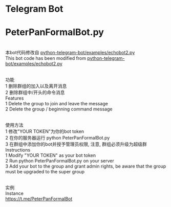 # Telegram Bot
# PeterPanFormalBot.py
<br/>本bot代码修改自 <a href="https://github.com/python-telegram-bot/python-telegram-bot" targer="_blank">python-telegram-bot/examples/echobot2.py</a>
<br/>This bot code has been modified from <a href="https://github.com/python-telegram-bot/python-telegram-bot" targer="_blank">python-telegram-bot/examples/echobot2.py</a>

<br/>功能
<br/>1 删除群组的加入以及离开消息
<br/>2 删除群组中/开头的命令消息
<br/>Features
<br/>1 Delete the group to join and leave the message
<br/>2 Delete the group / beginning command message

<br/>使用方法
<br/>1 修改"YOUR TOKEN"为你的bot token
<br/>2 在你的服务器运行 python PeterPanFormalBot.py
<br/>3 在群组中添加你的bot并授予管理员权限, 注意, 群组必须升级为超级群
<br/>Instructions
<br/>1 Modify "YOUR TOKEN" as your bot token
<br/>2 Run python PeterPanFormalBot.py on your server
<br/>3 Add your bot to the group and grant admin rights, be aware that the group must be upgraded to the super group

<br/>实例
<br/>Instance
<br/>https://t.me/PeterPanFormalBot
